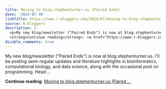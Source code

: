 ```yaml
---
title: Moving to blog.stephenturner.us (Paired Ends)
date: '2024-07-30'
linkTitle: https://www.r-bloggers.com/2024/07/moving-to-blog-stephenturner-us-paired-ends/
source: R-bloggers
description: |-
  <p>My new blog/newsletter ("Paired Ends") is now at blog.stephenturner.us. I'll be posting semi-regular updates and literature highlights in bioinformatics, computational biology, and data science, along with the occasional post on programming. Head ...</p>
  <strong>Continue reading</strong>: <a href="https://www.r-bloggers.com/2024/07/moving-to-blog-stephenturner-us-paired-ends/">Moving to blog.stephenturner.us (Paired ...
disable_comments: true
---
```

<p>My new blog/newsletter ("Paired Ends") is now at blog.stephenturner.us. I'll be posting semi-regular updates and literature highlights in bioinformatics, computational biology, and data science, along with the occasional post on programming. Head ...</p>
<strong>Continue reading</strong>: <a href="https://www.r-bloggers.com/2024/07/moving-to-blog-stephenturner-us-paired-ends/">Moving to blog.stephenturner.us (Paired ...